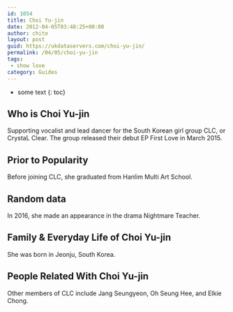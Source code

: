 ```yaml
---
id: 1054
title: Choi Yu-jin
date: 2012-04-05T03:48:25+00:00
author: chito
layout: post
guid: https://ukdataservers.com/choi-yu-jin/
permalink: /04/05/choi-yu-jin
tags:
 - show love
category: Guides
---
```


* some text
{: toc}


## Who is  Choi Yu-jin
                  
                  
                  
Supporting vocalist and lead dancer for the South Korean girl group CLC, or CrystaL Clear. The group released their debut EP First Love in March 2015.
                  
                
                
                
## Prior to Popularity 
                  
                  
                  
Before joining CLC, she graduated from Hanlim Multi Art School.
                  
                
                
                
## Random data 
                  
                  
                  
In 2016, she made an appearance in the drama Nightmare Teacher.
                  
                
                
                
## Family & Everyday Life of Choi Yu-jin
                  
                  
                  
She was born in Jeonju, South Korea.
                  
                
                
                
## People Related With  Choi Yu-jin
                  
                  
                  
Other members of CLC include Jang Seungyeon, Oh Seung Hee, and Elkie Chong.
                  
                
              
            
          
          
          
    
    
  
